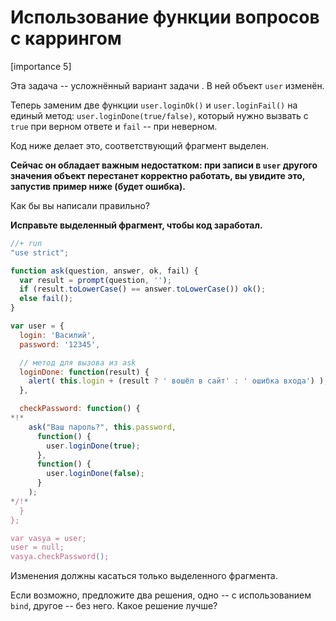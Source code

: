 # Использование функции вопросов с каррингом

[importance 5]

Эта задача -- усложнённый вариант задачи [](/task/question-use-bind). В ней объект `user` изменён.

Теперь заменим две функции `user.loginOk()` и `user.loginFail()` на единый метод: `user.loginDone(true/false)`, который нужно вызвать с `true` при верном ответе и `fail` -- при неверном. 

Код ниже делает это, соответствующий фрагмент выделен.

**Сейчас он обладает важным недостатком: при записи в `user` другого значения объект перестанет корректно работать, вы увидите это, запустив пример ниже (будет ошибка).**

Как бы вы написали правильно? 

**Исправьте выделенный фрагмент, чтобы код заработал.**

```js
//+ run
"use strict";

function ask(question, answer, ok, fail) {
  var result = prompt(question, '');
  if (result.toLowerCase() == answer.toLowerCase()) ok();
  else fail();
}

var user = {
  login: 'Василий',
  password: '12345',

  // метод для вызова из ask 
  loginDone: function(result) {
    alert( this.login + (result ? ' вошёл в сайт' : ' ошибка входа') );
  },

  checkPassword: function() {
*!*
    ask("Ваш пароль?", this.password,
      function() {
        user.loginDone(true);
      },
      function() {
        user.loginDone(false);
      }
    );
*/!*
  }
};

var vasya = user;
user = null;
vasya.checkPassword();
```

Изменения должны касаться только выделенного фрагмента.

Если возможно, предложите два решения, одно -- с использованием `bind`, другое -- без него. Какое решение лучше?
